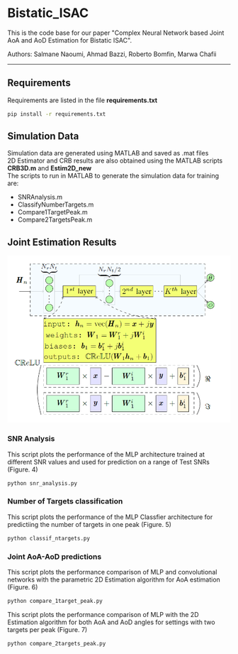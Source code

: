 # Bistatic_ISAC #
 This is the code base for our paper "Complex Neural Network based Joint AoA and AoD Estimation for Bistatic ISAC". 
 
 Authors: Salmane Naoumi, Ahmad Bazzi, Roberto Bomfin, Marwa Chafii

- - - -

## Requirements ##

Requirements are listed in the file **requirements.txt**
```bash
pip install -r requirements.txt
```

## Simulation Data ##

Simulation data are generated using MATLAB and saved as .mat files  
2D Estimator and CRB results are also obtained using the MATLAB scripts **CRB3D.m** and **Estim2D_new**  
The scripts to run in MATLAB to generate the simulation data for training are:  
- SNRAnalysis.m  
- ClassifyNumberTargets.m  
- Compare1TargetPeak.m  
- Compare2TargetsPeak.m  

## Joint Estimation Results ##

<p align="center">
    <img src="https://github.com/salmane-s9/Bistatic_ISAC/blob/main/images/image_model.png" alt="drawing" width="600"/>
</p>


### SNR Analysis ###  

This script plots the performance of the MLP architecture trained at different SNR values and used for prediction on a range of Test SNRs (Figure. 4)
```bash
python snr_analysis.py 
```

### Number of Targets classification ###  

This script plots the performance of the MLP Classfier architecture for predictiing the number of targets in one peak (Figure. 5)
```bash
python classif_ntargets.py 
```

### Joint AoA-AoD predictions ###  

This script plots the performance comparison of MLP and convolutional networks with the parametric 2D Estimation algorithm for AoA estimation (Figure. 6)
```bash
python compare_1target_peak.py 
```
This script plots the performance comparison of MLP with the 2D Estimation algorithm for both AoA and AoD angles for settings with two targets per peak (Figure. 7)
```bash
python compare_2targets_peak.py 
```
